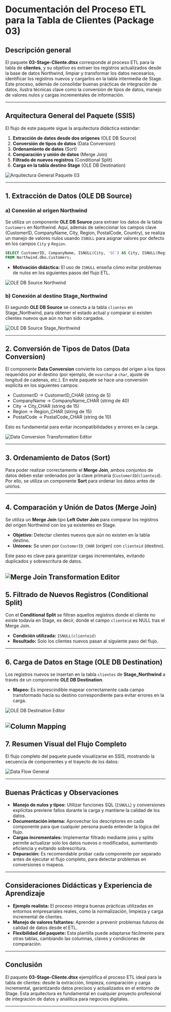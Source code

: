 # **Documentación del Proceso ETL para la Tabla de Clientes (Package 03)**

## **Descripción general**

El paquete **03-Stage-Cliente.dtsx** corresponde al proceso ETL para la tabla de **clientes**, y su objetivo es extraer los registros actualizados desde la base de datos Northwind, limpiar y transformar los datos necesarios, identificar los registros nuevos y cargarlos en la tabla intermedia de Stage. Este proceso, además de consolidar buenas prácticas de integración de datos, ilustra técnicas clave como la conversión de tipos de datos, manejo de valores nulos y cargas incrementales de información.

---

## Arquitectura General del Paquete (SSIS)

El flujo de este paquete sigue la arquitectura didáctica estándar:

1. **Extracción de datos desde dos orígenes** (OLE DB Source)
2. **Conversión de tipos de datos** (Data Conversion)
3. **Ordenamiento de datos** (Sort)
4. **Comparación y unión de datos** (Merge Join)
5. **Filtrado de nuevos registros** (Conditional Split)
6. **Carga en la tabla destino Stage** (OLE DB Destination)

![Arquitectura General Paquete 03](../Imgs/03-Package/03-Package-Arquitecture.png)

---

## 1. Extracción de Datos (OLE DB Source)

### a) Conexión al origen Northwind

Se utiliza un componente **OLE DB Source** para extraer los datos de la tabla `Customers` en Northwind. Aquí, además de seleccionar los campos clave (CustomerID, CompanyName, City, Region, PostalCode, Country), se realiza un manejo de valores nulos usando `ISNULL` para asignar valores por defecto en los campos `City` y `Region`.

```sql
SELECT CustomerID, CompanyName, ISNULL(City, 'SC') AS City, ISNULL(Region, 'SR') AS region, PostalCode, Country
FROM Northwind.dbo.Customers;
```

- **Motivación didáctica:** El uso de `ISNULL` enseña cómo evitar problemas de nulos en los siguientes pasos del flujo ETL.

![OLE DB Source Northwind](../Imgs/03-Package/03-Package-ole-db-source-northwind.png)

### b) Conexión al destino Stage_Northwind

El segundo **OLE DB Source** se conecta a la tabla `clientes` en Stage_Northwind, para obtener el estado actual y comparar si existen clientes nuevos que aún no han sido cargados.

![OLE DB Source Stage_Northwind](../Imgs/03-Package/03-Package-ole-db-source-stage-northwind.png)

---

## 2. Conversión de Tipos de Datos (Data Conversion)

El componente **Data Conversion** convierte los campos del origen a los tipos requeridos por el destino (por ejemplo, de `nvarchar` a `char`, ajuste de longitud de cadenas, etc.).
En este paquete se hace una conversión explícita en los siguientes campos:

- CustomerID → CustomerID_CHAR (string de 5)
- CompanyName → CompanyName_CHAR (string de 40)
- City → City_CHAR (string de 15)
- Region → Region_CHAR (string de 15)
- PostalCode → PostalCode_CHAR (string de 10)

Esto es fundamental para evitar incompatibilidades y errores en la carga.

![Data Conversion Transformation Editor](../Imgs/03-Package/03-Package-Data-Conversion-Transformation-Editor.png)

---

## 3. Ordenamiento de Datos (Sort)

Para poder realizar correctamente el **Merge Join**, ambos conjuntos de datos deben estar ordenados por la clave primaria (`CustomerID`/`clienteid`). Por ello, se utiliza un componente **Sort** para ordenar los datos antes de unirlos.

---

## 4. Comparación y Unión de Datos (Merge Join)

Se utiliza un **Merge Join** tipo **Left Outer Join** para comparar los registros del origen Northwind con los ya existentes en Stage.

- **Objetivo:** Detectar clientes nuevos que aún no existen en la tabla destino.
- **Uniones:** Se unen por `CustomerID_CHAR` (origen) con `clienteid` (destino).

Este paso es clave para garantizar cargas incrementales, evitando duplicados y sobrescritura de datos.

## ![Merge Join Transformation Editor](../Imgs/03-Package/03-Package-Merge-Join-Transformation-Editor.png)

## 5. Filtrado de Nuevos Registros (Conditional Split)

Con el **Conditional Split** se filtran aquellos registros donde el cliente no existe todavía en Stage, es decir, donde el campo `clienteid` es NULL tras el Merge Join.

- **Condición utilizada:** `ISNULL(clienteid)`
- **Resultado:** Solo los clientes nuevos pasan al siguiente paso del flujo.

---

## 6. Carga de Datos en Stage (OLE DB Destination)

Los registros nuevos se insertan en la tabla `clientes` de **Stage_Northwind** a través de un componente **OLE DB Destination**.

- **Mapeo:** Es imprescindible mapear correctamente cada campo transformado hacia su destino correspondiente para evitar errores en la carga.

![OLE DB Destination Editor](../Imgs/03-Package/03-Package-OLE-DB-Destination-Editor.png)

## ![Column Mapping](../Imgs/03-Package/03-Package-Column-Mapping.png)

## 7. Resumen Visual del Flujo Completo

El flujo completo del paquete puede visualizarse en SSIS, mostrando la secuencia de componentes y el trayecto de los datos:

![Data Flow General](../Imgs/03-Package/03-Package-Arquitecture.png)

---

## Buenas Prácticas y Observaciones

- **Manejo de nulos y tipos:** Utilizar funciones SQL (`ISNULL`) y conversiones explícitas previene fallos durante la carga y mantiene la calidad de los datos.
- **Documentación interna:** Aprovechar los descriptores en cada componente para que cualquier persona pueda entender la lógica del flujo.
- **Cargas incrementales:** Implementar filtrado mediante joins y splits permite actualizar solo los datos nuevos o modificados, aumentando eficiencia y evitando sobrescritura.
- **Depuración:** Es recomendable probar cada componente por separado antes de ejecutar el flujo completo, para detectar problemas en conversiones o mapeos.

---

## Consideraciones Didácticas y Experiencia de Aprendizaje

- **Ejemplo realista:** El proceso integra buenas prácticas utilizadas en entornos empresariales reales, como la normalización, limpieza y carga incremental de clientes.
- **Manejo de valores faltantes:** Aprender a prevenir problemas futuros de calidad de datos desde el ETL.
- **Flexibilidad del paquete:** Esta plantilla puede adaptarse fácilmente para otras tablas, cambiando las columnas, claves y condiciones de comparación.

---

## Conclusión

El paquete **03-Stage-Cliente.dtsx** ejemplifica el proceso ETL ideal para la tabla de clientes: desde la extracción, limpieza, comparación y carga incremental, garantizando datos precisos y actualizados en el entorno de Stage. Esta arquitectura es fundamental en cualquier proyecto profesional de integración de datos y analítica para negocios digitales.

---
